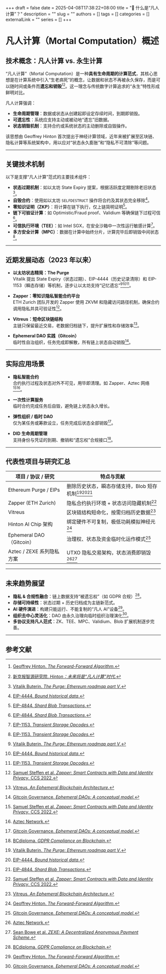 +++ 
draft = false
date = 2025-04-08T17:38:22+08:00
title = "🌿 什么是“凡人计算”？"
description = ""
slug = ""
authors = []
tags = []
categories = []
externalLink = ""
series = []
+++

# 凡人计算（Mortal Computation）概述

## 技术概念：凡人计算 vs. 永生计算

“凡人计算”（Mortal Computation）是一种**具有生命周期的计算范式**，其核心思想是在计算系统中引入“生老病死”的概念，让数据和状态不再被永久保存，而是可以随时间或条件而**遗忘和销毁**[^1][^2]。这一理念与传统数字计算追求的“永生”特性形成鲜明对比。

凡人计算强调：

- **生命周期管理**：数据或状态从创建起即设定存续时间，到期即销毁。
- **可遗忘性**：系统应支持主动或被动地“遗忘”旧数据。
- **状态销毁机制**：支持合约或系统状态的主动删除或自毁操作。

该思想由 Geoffrey Hinton 首次提出于神经计算领域，近年来被扩展至区块链、隐私计算等系统架构中，用以应对“状态永久膨胀”和“隐私不可清除”等问题。

---

## 关键技术机制

以下是支撑“凡人计算”范式的主要技术组件：

- **状态过期机制**：如以太坊 State Expiry 提案，根据活跃度定期剔除老旧状态[^3]。
- **自毁合约**：使用如以太坊 `SELFDESTRUCT` 操作将合约及其状态完全移除[^4]。
- **零知识证明（ZKP）**：将计算在链下执行，仅上链简明证明[^5]。
- **链下可验证计算**：如 Optimistic/Fraud proof、Validium 等确保链下过程可信[^5]。
- **可信执行环境（TEE）**：如 Intel SGX，在安全沙箱中一次性运行敏感计算[^6]。
- **多方安全计算（MPC）**：数据在计算中始终分片，计算完毕后即销毁中间状态[^6]。

---

## 近期发展动态（2023 年以来）

- **以太坊状态精简：The Purge**  
  Vitalik 提出 State Expiry（状态过期）、EIP-4444（历史记录清除）和 EIP-1153（瞬态存储）等机制，逐步让以太坊支持“记忆遗忘”[^3][^4][^6]。

- **Zapper：零知识隐私智能合约平台**  
  ETH Zurich 团队开发的 Zapper 使用 ZKVM 和隐藏访问路径机制，确保合约调用隐私并具可验证性[^7]。

- **Vitreus：短命区块链结构**  
  主链只保留最近交易，老数据归档链下，提升扩展性和存储效率[^8]。

- **Ephemeral DAO 实践（Gitcoin）**  
  临时性自治组织，任务完成即解散，所有链上状态自动销毁[^9]。

---

## 实际应用场景

- **隐私智能合约**  
  合约执行过程及状态对外不可见，用毕即清理。如 Zapper、Aztec 网络[^7][^10]。

- **一次性计算服务**  
  临时合约完成任务后自毁，避免链上状态永久增长。

- **弹性组织 / 临时 DAO**  
  仅为某任务或筹款设立，任务完成后状态全部销毁[^9]。

- **DID 生命周期管理**  
  支持身份与凭证的到期、撤销和“遗忘权”合规接口[^12]。

---

## 代表性项目与研究汇总

| 项目 / 协议 / 研究         | 特点与贡献 |
|----------------------------|------------|
| Ethereum Purge / EIPs      | 删除历史状态，瞬态存储支持，Blob 短存机制[^3][^4][^5] |
| Zapper (ETH Zurich)        | 隐私合约执行环境 + 状态访问隐藏机制[^7] |
| Vitreus                    | 区块链结构短命化，按需归档历史数据[^8] |
| Hinton AI Chip 架构        | 绑定硬件不可复制，极低功耗模拟神经元[^1] |
| Ephemeral DAO（Gitcoin）   | 治理权、状态及资金临时化运作模式[^9] |
| Aztec / ZEXE 系列隐私方案 | UTXO 隐私交易架构，状态消费即销毁[^10][^11] |

---

## 未来趋势展望

- **隐私 & 合规性融合**：链上数据支持“被遗忘权”（如 GDPR 合规）[^12]。
- **存储可持续性**：状态过期 + 历史归档成为主链新范式。
- **AI 硬件演进**：构建只能运行、不能复制的“凡人 AI”设备[^1]。
- **组织去中心灵活化**：DAO 由永久治理向临时组织治理演化[^9]。
- **多协议支持凡人范式**：ZK、TEE、MPC、Validium、Blob 扩展机制逐步完善。

---

## 参考文献

[^1]: [Geoffrey Hinton. *The Forward-Forward Algorithm*.](https://www.cs.toronto.edu/~hinton/FFA13.pdf)  
[^2]: [新京报智源研究院. *Hinton：未来将是“凡人计算”时代*.](https://www.bjnews.com.cn/detail/1697019726161879.html)   
[^3]: [Vitalik Buterin. *The Purge: Ethereum roadmap part V*.](https://vitalik.eth.limo/general/2024/10/30/thepurge.html)   
[^4]: [EIP-4444. *Bound historical data*.](https://eips.ethereum.org/EIPS/eip-4444)   
[^5]: [EIP-4844. *Shard Blob Transactions*.](https://eips.ethereum.org/EIPS/eip-4844)   
[^6]: [EIP-1153. *Transient Storage Opcodes*.](https://eips.ethereum.org/EIPS/eip-1153)   
[^7]: [Samuel Steffen et al. *Zapper: Smart Contracts with Data and Identity Privacy*. CCS 2022.](https://eprint.iacr.org/2022/1111)   
[^8]: [Vitreus. *An Ephemeral Blockchain Architecture*.](https://vitreus.io)   
[^9]: [Gitcoin Governance. *Ephemeral DAOs: A conceptual model*.](https://gov.gitcoin.co/t/ephemeral-daos-a-conceptual-model)   
[^10]:[Aztec Network.](https://aztec.network)   
[^11]:[Sean Bowe et al. *ZEXE: A Decentralized Anonymous Payment Scheme*.](https://eprint.iacr.org/2018/962.pdf)   
[^12]:[BCdiploma. *GDPR Compliance on Blockchain*.](https://www.bcdiploma.com/gdpr-blockchain.html) 